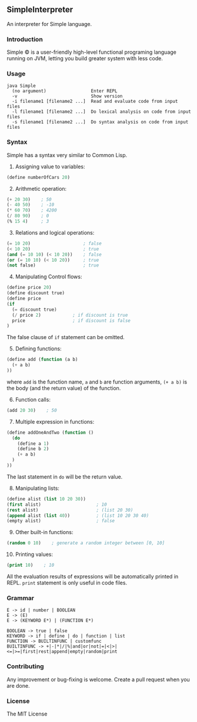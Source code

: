 ## SimpleInterpreter

An interpreter for Simple language.

### Introduction

Simple © is a user-friendly high-level functional programing language running on JVM,
letting you build greater system with less code.

### Usage

```
java Simple
  (no argument)                 Enter REPL
  -v                            Show version
  -i filename1 [filename2 ...]  Read and evaluate code from input files
  -l filename1 [filename2 ...]  Do lexical analysis on code from input files
  -s filename1 [filename2 ...]  Do syntax analysis on code from input files
```

### Syntax

Simple has a syntax very similar to Common Lisp.

1. Assigning value to variables:
```lisp
(define numberOfCars 20)
```

2. Arithmetic operation:
```lisp
(+ 20 30)    ; 50
(- 40 50)    ; -10
(* 60 70)    ; 4200
(/ 80 90)    ; 0
(% 15 4)     ; 3
```

3. Relations and logical operations:
```lisp
(= 10 20)                    ; false
(< 10 20)                    ; true
(and (= 10 10) (< 10 20))    ; false
(or (= 10 10) (< 10 20))     ; true
(not false)                  ; true
```


4. Manipulating Control flows:
```lisp
(define price 20)
(define discount true)
(define price
(if
  (= discount true)
  (/ price 2)            ; if discount is true
  price                  ; if discount is false
)
```
The false clause of ```if``` statement can be omitted.

5. Defining functions:
```lisp
(define add (function (a b)
  (+ a b)
))
```
where ```add``` is the function name, ```a``` and ```b``` are function arguments,
```(+ a b)``` is the body (and the return value) of the function.

6. Function calls:
```lisp
(add 20 30)    ; 50
```

7. Multiple expression in functions:

```lisp
(define addOneAndTwo (function ()
  (do
    (define a 1)
    (define b 2)
    (+ a b)
  )
))
```
The last statement in ```do``` will be the return value.

8. Manipulating lists:

```lisp
(define alist (list 10 20 30))
(first alist)                     ; 10
(rest alist)                      ; (list 20 30)
(append alist (list 40))          ; (list 10 20 30 40)
(empty alist)                     ; false
```

9. Other built-in functions:

```lisp
(random 0 10)    ; generate a random integer between [0, 10]
```

10. Printing values:
```lisp
(print 10)    ; 10
```
All the evaluation results of expressions will be automatically printed in REPL.
```print``` statement is only useful in code files.


### Grammar

```
E -> id | number | BOOLEAN
E -> (E)
E -> (KEYWORD E*) | (FUNCTION E*)

BOOLEAN -> true | false
KEYWORD -> if | define | do | function | list
FUNCTION -> BUILTINFUNC | customfunc
BUILTINFUNC -> +|-|*|/|%|and|or|not|=|<|>|<=|>=|first|rest|append|empty|random|print
```

### Contributing

Any improvement or bug-fixing is welcome. Create a pull request when you are done.

### License

The MIT License
